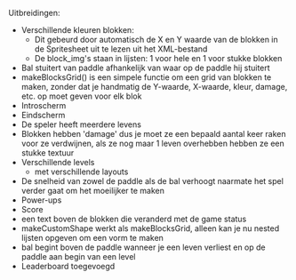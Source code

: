 Uitbreidingen:
- Verschillende kleuren blokken:
    - Dit gebeurd door automatisch de X en Y waarde van de blokken in de Spritesheet uit te lezen uit het XML-bestand
    - De block_img's staan in lijsten: 1 voor hele en 1 voor stukke blokken
- Bal stuitert van paddle afhankelijk van waar op de paddle hij stuitert
- makeBlocksGrid() is een simpele functie om een grid van blokken te maken, zonder dat je handmatig de Y-waarde, X-waarde, kleur, damage, etc. op moet geven voor elk blok
- Introscherm
- Eindscherm
- De speler heeft meerdere levens
- Blokken hebben 'damage' dus je moet ze een bepaald aantal keer raken voor ze verdwijnen, als ze nog maar 1 leven overhebben hebben ze een stukke textuur
- Verschillende levels  
    - met verschillende layouts
- De snelheid van zowel de paddle als de bal verhoogt naarmate het spel verder gaat om het moeilijker te maken
- Power-ups
- Score
- een text boven de blokken die veranderd met de game status
- makeCustomShape werkt als makeBlocksGrid, alleen kan je nu nested lijsten opgeven om een vorm te maken
- bal begint boven de paddle wanneer je een leven verliest en op de paddle aan begin van een level
- Leaderboard toegevoegd